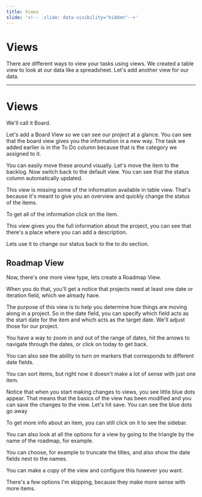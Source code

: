 ```yaml
---
title: Views
slide: '<!-- .slide: data-visibility="hidden"-->'
---
```


<!-- .slide: data-state="layout-title" class="bg-dark"-->

# Views

> >

There are different ways to view your tasks using views. We created a table view to look at our data like a spreadsheet. Let's add another view for our data. 

---

# Views

> >

We'll call it Board.

Let's add a Board View so we can see our project at a glance. You can see that the board view gives you the information in a new way. The task we added earlier is in the To Do column because that is the category we assigned to it.

You can easily move these around visually. Let's move the item to the backlog. Now switch back to the default view. You can see that the status column automatically updated.

This view is missing some of the information available in table view. That's because it's meant to give you an overview and quickly change the status of the items.

To get all of the information click on the item.

This view gives you the full information about the project, you can see that there's a place where you can add a description.

Lets use it to change our status back to the to do section.

## Roadmap View

> >

Now, there's one more view type, lets create a Roadmap View.

When you do that, you'll get a notice that projects need at least one date or iteration field, which we already have.

The purpose of this view is to help you determine how things are moving along in a project. So in the date field, you can specify which field acts as the start date for the item and which acts as the target date. We'll adjust those for our project.

You have a way to zoom in and out of the range of dates, hit the arrows to navigate through the dates, or click on today to get back. 

You can also see the ability to turn on markers that corresponds to different date fields.

You can sort items, but right now it doesn't make a lot of sense with just one item.

Notice that when you start making changes to views, you see little blue dots appear. That means that the basics of the view has been modified and you can save the changes to the view. Let's hit save. You can see the blue dots go away

To get more info about an item, you can still click on it to see the sidebar.

You can also look at all the options for a view by going to the triangle by the name of the roadmap, for example.

You can choose, for example to truncate the titles, and also show the date fields next to the names.

You can make a copy of the view and configure this however you want.

There's a few options I'm skipping, because they make more sense with more items.
